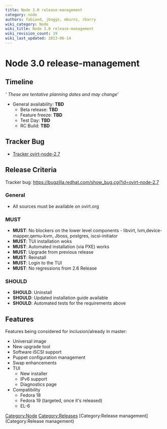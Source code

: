 ```yaml
---
title: Node 3.0 release-management
category: node
authors: fabiand, jboggs, mburns, rbarry
wiki_category: Node
wiki_title: Node 3.0 release-management
wiki_revision_count: 19
wiki_last_updated: 2013-06-14
---
```


# Node 3.0 release-management

## Timeline

*' These are tentative planning dates and may change*'

*   General availability: **TBD**
    -   Beta release: **TBD**
    -   Feature freeze: **TBD**
    -   Test Day: **TBD**
    -   RC Build: **TBD**

## Tracker Bug

*   [Tracker ovirt-node-2.7](https://bugzilla.redhat.com/show_bug.cgi?id=ovirt-node-2.7)

## Release Criteria

Tracker bug: <https://bugzilla.redhat.com/show_bug.cgi?id=ovirt-node-2.7>

### General

*   All sources must be available on ovirt.org

### MUST

*   **MUST**: No blockers on the lower level components - libvirt, lvm,device-mapper,qemu-kvm, Jboss, postgres, iscsi-initiator
*   **MUST**: TUI installation woks
*   **MUST**: Automated installation (via PXE) works
*   **MUST**: Upgrade from previous release
*   **MUST**: Reinstall
*   **MUST**: Login to the TUI
*   **MUST**: No regressions from 2.6 Release

### SHOULD

*   **SHOULD**: Uninstall
*   **SHOULD**: Updated installation guide available
*   **SHOULD**: Automated tests for the requirements above

## Features

Features being considered for inclusion/already in master:

*   Universal image
*   New upgrade tool
*   Software iSCSI support
*   Puppet configuration management
*   Swap enhancements
*   TUI
    -   New installer
    -   IPv6 support
    -   Diagnostics page
*   Compatibility
    -   Fedora 18
    -   Fedora 19 (targeted, once it's released)
    -   EL-6

<Category:Node> <Category:Releases> [Category:Release management](Category:Release management)
